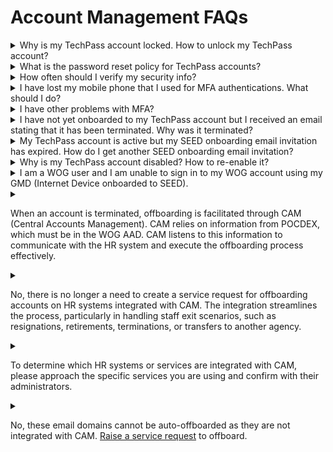 # Account Management FAQs

<details>
<summary>Why is my TechPass account locked. How to unlock my TechPass account?</summary>

If your TechPass login ID's domain is ```techpass.gov.sg```, your TechPass account is locked after continuous unsuccessful login attempts. You need to [Reset TechPass password](reset-password) to unlock your TechPass account.

</details>

<details>
<summary>What is the password reset policy for TechPass accounts?</summary>

If your TechPass login ID's domain is ```techpass.gov.sg```, we follow the [password policy of Azure Active Directory][password-policy-of-azure-active-directory]. You will receive password expiry notifications accordingly. [Reset your password][reset-password-vendor] by following the on-screen instructions on this page.

![pwd-reset](../assets/images/password-reset-for-vendors.png)

</details>

<details>
<summary>How often should I verify my security info?</summary>

As security information is vital, you need to make sure it is always up-to-date. You will receive a reminder every 180 days to review your security info and update it as needed.

To manage your security info any time, go to <a href="https://myaccount.microsoft.com/" target="_blank">My Account</a>.

</details>

<details>
<summary>I have lost my mobile phone that I used for MFA authentications. What should I do?</summary>

**If your TechPass login ID's domain is ```techpass.gov.sg```**:

a. Create a [service request](https://go.gov.sg/seed-techpass-support) to contact our technical support to remove the MFA configured for your TechPass account.

?> In the service request form, select **Service Request** as **Ticket Type** and select **Request to reset Multi-Factor Authentication (MFA)** as **Service Requests**. 

b. [Reset TechPass MFA](https://docs.developer.tech.gov.sg/docs/techpass-user-guide/reset-techpass-mfa-for-new-device).

**If your TechPass ID is same as the organisational email ID**:

a. Contact your Agency Facility Management(AFM) to remove the MFA configured for your WOG account and create a [service request](https://go.gov.sg/seed-techpass-support) to remove the MFA configured for your TechPass account.

?> In the service request form, select **Service Request** as **Ticket Type** and select **Request to reset Multi Factor Authentication(MFA)** as **Service Requests**.

b. [Reset WOG MFA](https://docs.developer.tech.gov.sg/docs/techpass-user-guide/reset-security-verification-for-wog-account).
    
c. [Reset TechPass MFA](https://docs.developer.tech.gov.sg/docs/techpass-user-guide/reset-techpass-mfa-for-new-device).

</details>

<details>
<summary>I have other problems with MFA?</summary>

Do one of the following:

 - Visit Microsoft's [Common problems with two-factor verification](https://docs.microsoft.com/en-us/troubleshoot/azure/active-directory/troubleshoot-azure-mfa-issue) to see if there is a solution.
 - You can also create a [service request](https://go.gov.sg/seed-techpass-support).

</details>

<details><summary>I have not yet onboarded to my TechPass account but I received an email stating that it has been terminated. Why was it terminated?</summary>

When you sign up or get invited to a TechPass account, a TechPass account is created for you and we will send an onboarding invitation email. When you onboard to your account, it gets activated.

This onboarding invitation email is valid only for 30 days and if you have not completed to onboard to TechPass within this time, you are notified via email on the 25th day and your account is terminated on the 30th day. When your account is terminated, you will again be notified about the account termination.

?><br>- Terminating account is different from disabling an account.<br>- If your TechPass ID is same as your organisational email ID, [accept the onboarding invitation](https://docs.developer.tech.gov.sg/docs/techpass-user-guide/sign-up-and-onboard-to-techpass?id=step-3-accept-invitation).<br>- If your TechPass login ID's domain is ```techpass.gov.sg```, you will receive an initial password by SMS. You need to [sign in to TechPass using initial password](https://docs.developer.tech.gov.sg/docs/techpass-user-guide/get-invited-and-onboard-to-techpass?id=step-2-sign-in-using-initial-password).

 
</details>

<details><summary>My TechPass account is active but my SEED onboarding email invitation has expired. How do I get another SEED onboarding email invitation?</summary>

Your SEED onboarding email invitation is valid only for 30 days. 

- If you can access [TechPass Portal](http://portal.techpass.gov.sg), complete the instructions mentioned on [Request for SEED provisioning](https://docs.developer.tech.gov.sg/docs/techpass-user-guide/request-for-seed-provisioning).

- If you can't access [TechPass Portal](http://portal.techpass.gov.sg), do one of the following:<br>-&nbsp;&nbsp;&nbsp;&nbsp;&nbsp;&nbsp;&nbsp;&nbsp;&nbsp; If you had earlier requested your reporting officer or project manager to invite you to TechPass and SEED, contact them again to resend the SEED onboarding invitation. <br>-&nbsp;&nbsp;&nbsp;&nbsp;&nbsp;&nbsp;&nbsp;&nbsp;&nbsp;[Create a service request with TechPass](https://go.gov.sg/seed-techpass-support) to receive the SEED onboarding invitation email again.

</details>

<details><summary>Why is my TechPass account disabled? How to re-enable it?</summary>

Your TechPass account might be disabled if you have not used it for 90 consecutive days. However, if you have not used it for 60 consecutive days, from day 61 onwards you will receive an email alert about your inactive status with the remediation step. If you still do not use your TechPass account, your account is disabled on day 90 and you are notified. 

Re-enabled inactive accounts now have an additional grace period of 5 days to sign in at least once before their accounts are disabled again.

To re-enable or if you think your account was incorrectly disabled, create a [service request](https://go.gov.sg/seed-techpass-support).

</details>

<details><summary>I am a WOG user and I am unable to sign in to my WOG account using my GMD (Internet Device onboarded to SEED).</summary>

![mfa_error](../assets/support/mfa_error.jpg)

You might encounter this error if you are trying to sign in to your WOG account without setting up the MFA for WOG to authenticate it. For more information, see [Set up security verification for WOG account](https://docs.developer.tech.gov.sg/docs/techpass-user-guide/sign-up-and-onboard-to-techpass?id=step-2-configure-mfa-for-the-wog-account).

</details>

<details> When an account gets terminated, how does it get offboarded?<summary>

When an account is terminated, offboarding is facilitated through CAM (Central Accounts Management). CAM relies on information from POCDEX, which must be in the WOG AAD. CAM listens to this information to communicate with the HR system and execute the offboarding process effectively.

</details>


<details> Is it still necessary to create a service request to offboard accounts on HR systems integrated with CAM?<summary>

No, there is no longer a need to create a service request for offboarding accounts on HR systems integrated with CAM. The integration streamlines the process, particularly in handling staff exit scenarios, such as resignations, retirements, terminations, or transfers to another agency.

</details>

<details> Which systems/services are currently integrated with CAM?<summary>

To determine which HR systems or services are integrated with CAM, please approach the specific services you are using and confirm with their administrators. 
</details>

<details> Can email domains such as <i>dsta.gov.sg, dsta-wog.gov.sg, mindef.gov.sg, defence.gov.sg, gebiz.gov.sg, sps.gov.sg, hq.a-star.edu.sg, schools.gov.sg</i> be auto-offboarded with CAM integration?<summary>

No, these email domains cannot be auto-offboarded as they are not integrated with CAM. [Raise a service request](https://go.gov.sg/seed-techpass-support) to offboard.
</details>


[reset-password]: https://passwordreset.microsoftonline.com/
[password-policy-of-azure-active-directory]: https://docs.microsoft.com/en-us/azure/active-directory/authentication/concept-sspr-policy#administrator-password-policy-differences
[reset-password-gsib]: https://itsm.sgnet.gov.sg/sp3
[service-request]: https://go.gov.sg/seed-techpass-support
[reset-password-vendor]: https://passwordreset.microsoftonline.com/
[reset-mfa]: reset-mfa
